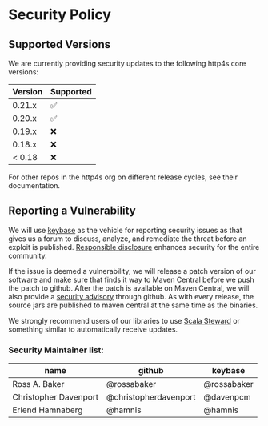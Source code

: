 # Security Policy

## Supported Versions

We are currently providing security updates to the following http4s core versions: 

| Version | Supported          |
| ------- | ------------------ |
| 0.21.x   | :white_check_mark: |
| 0.20.x   | :white_check_mark: |
| 0.19.x   | :x: |
| 0.18.x   | :x: |
| < 0.18   | :x: |

For other repos in the http4s org on different release cycles, see their documentation.

## Reporting a Vulnerability

We will use [keybase](https://keybase.io) as the vehicle for reporting security issues as that gives us a
forum to discuss, analyze, and remediate the threat before an exploit is published.
[Responsible disclosure](https://en.wikipedia.org/wiki/Responsible_disclosure) enhances security for the entire community.

If the issue is deemed a vulnerability, we will release a patch version of our software
and make sure that finds it way to Maven Central before we push the patch to github.
After the patch is available on Maven Central, we will also provide a [security advisory](https://github.com/http4s/http4s/security/advisories) through github.
As with every release, the source jars are published to maven central at the same time as the binaries.

We strongly recommend users of our libraries to use [Scala Steward](https://github.com/fthomas/scala-steward) or something similar to 
automatically receive updates.

### Security Maintainer list:

|name | github | keybase |
|-----|--------|---------|
| Ross A. Baker | @rossabaker | @rossabaker|
| Christopher Davenport | @christopherdavenport | @davenpcm |
| Erlend Hamnaberg | @hamnis | @hamnis|  
